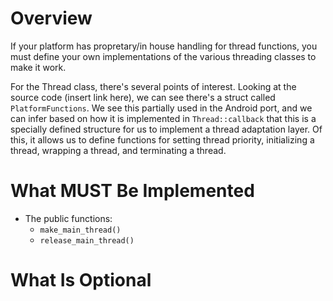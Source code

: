 # Overview

If your platform has propretary/in house handling for thread functions, you must define your own implementations of the various threading classes to make it work. 

For the Thread class, there's several points of interest. Looking at the source code (insert link here), we can see there's a struct called `PlatformFunctions`. We see this partially used in the Android port, and we can infer based on how it is implemented in `Thread::callback` that this is a specially defined structure for us to implement a thread adaptation layer. Of this, it allows us to define functions for setting thread priority, initializing a thread, wrapping a thread, and terminating a thread. 

# What MUST Be Implemented

* The public functions:
  * `make_main_thread()`
  * `release_main_thread()`

# What Is Optional
